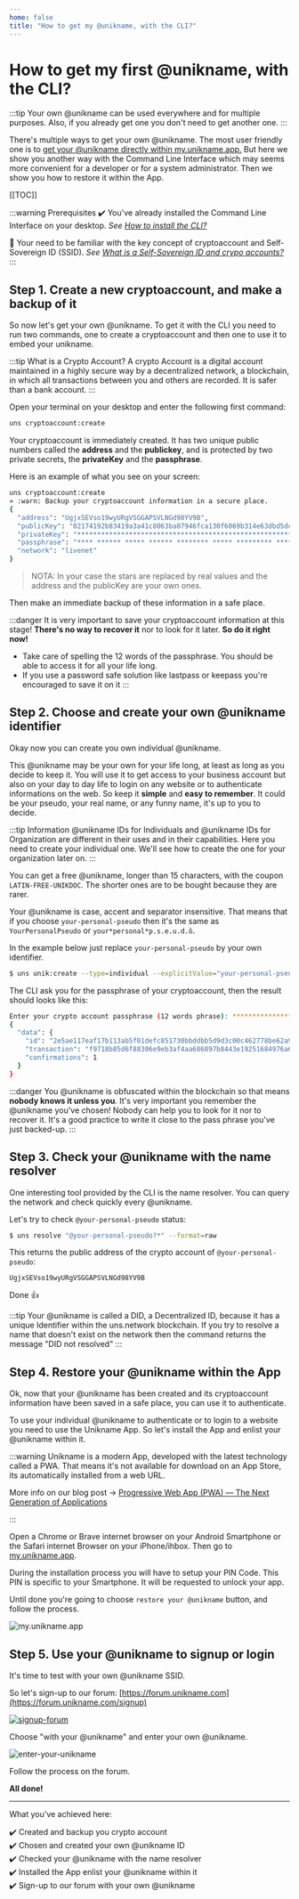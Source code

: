 ```yaml
---
home: false
title: "How to get my @unikname, with the CLI?"
---
```


# How to get my first @unikname, with the CLI?

:::tip
Your own @unikname can be used everywhere and for multiple purposes. Also, if you already get one you don't need to get another one.
:::

There's multiple ways to get your own @unikname. The most user friendly one is to [get your @unikname directly within my.unikname.app.](./../2-unikname-id/howto-get-individual-unikname) But here we show you another way with the Command Line Interface which may seems more convenient for a developer or for a system administrator. Then we show you how to restore it within the App.

[[TOC]]

:::warning Prerequisites
:heavy_check_mark: You've already installed the Command Line Interface on your desktop.
<hbox>_See [How to install the CLI?](./howto-install-uns-cli)_</hbox>

:book: Your need to be familiar with the key concept of cryptoaccount and Self-Sovereign ID (SSID).
<hbox>_See [What is a Self-Sovereign ID and crypo accounts?](./../4-key-concepts/what-is-ssid-cryptoaccount)_</hbox>
:::

<hseparator/>

## Step 1. Create a new cryptoaccount, and make a backup of it

So now let's get your own @unikname. To get it with the CLI you need to run two commands, one to create a cryptoaccount and then one to use it to embed your unikname.

:::tip What is a Crypto Account?
A crypto Account is a digital account maintained in a highly secure way by a decentralized network, a blockchain, in which all transactions between you and others are recorded. It is safer than a bank account.
:::

Open your terminal on your desktop and enter the following first command: 
```bash 
uns cryptoaccount:create
```

Your cryptoaccount is immediately created. It has two unique public numbers called the **address** and the **publickey**, and is protected by two private secrets, the **privateKey** and the **passphrase**. 

Here is an example of what you see on your screen:
```bash
uns cryptoaccount:create
» :warn: Backup your cryptoaccount information in a secure place.
{
  "address": "UgjxSEVso19wyURgVSGGAPSVLNGd98YV9B",
  "publicKey": "02174192b83419a3a41c8063ba07946fca130f6069b314e63dbd5dcfa929e15dfd",
  "privateKey": "****************************************************************",
  "passphrase": "**** ****** ***** ****** ******** ***** ********* ******* ****** ***** **** ******",
  "network": "livenet"
}
```
> NOTA: In your case the stars are replaced by real values and the address and the publicKey are your own ones.

Then make an immediate backup of these information in a safe place. 

:::danger 
It is very important to save your cryptoaccount information at this stage! **There's no way to recover it** nor to look for it later. **So do it right now!**

- Take care of spelling the 12 words of the passphrase. You should be able to access it for all your life long.
- If you use a password safe solution like lastpass or keepass you're encouraged to save it on it
:::

## Step 2. Choose and create your own @unikname identifier

Okay now you can create you own individual @unikname. 

This @unikname may be your own for your life long, at least as long as you decide to keep it. You will use it to get access to your business account but also on your day to day life to login on any website or to authenticate informations on the web. So keep it **simple** and **easy to remember**. It could be your pseudo, your real name, or any funny name, it's up to you to decide.

:::tip Information
@unikname IDs for Individuals and @unikname IDs for Organization are different in their uses and in their capabilities. Here you need to create your individual one. We'll see how to create the one for your organization later on.
:::

You can get a free @unikname, longer than 15 characters, with the coupon `LATIN-FREE-UNIKDOC`. The shorter ones are to be bought because they are rarer.

Your @unikname is case, accent and separator insensitive. That means that if you choose `your-personal-pseudo` then it's the same as `YourPersonalPseudo` or `your*personal*p.s.e.u.d.ô`.

In the example below just replace `your-personal-pseudo` by your own identifier.

```bash
$ uns unik:create --type=individual --explicitValue="your-personal-pseudo" --coupon="LATIN-FREE-UNIKDOC"
```

The CLI ask you for the passphrase of your cryptoaccount, then the result should looks like this:

```bash
Enter your crypto account passphrase (12 words phrase): *****************************
{
  "data": {
    "id": "2e5ae117eaf17b113ab5f01defc851730bbddbb5d9d3c00c462778be62a9134e",
    "transaction": "f9718b85d6f88306e9eb3af4aa686897b8443e19251684976a6874c7f06a8378",
    "confirmations": 1
  }
}
```
:::danger
You @unikname is obfuscated within the blockchain so that means **nobody knows it unless you**. It's very important you remember the @unikname you've chosen! Nobody can help you to look for it nor to recover it. It's a good practice to write it close to the pass phrase you've just backed-up.
:::

## Step 3. Check your @unikname with the name resolver 

One interesting tool provided by the CLI is the name resolver. You can query the network and check quickly every @unikname.

Let's try to check ``@your-personal-pseudo`` status:
```bash
$ uns resolve "@your-personal-pseudo?*" --format=raw
```

This returns the public address of the crypto account of ``@your-personal-pseudo``:
```
UgjxSEVso19wyURgVSGGAPSVLNGd98YV9B
```

Done :+1:

:::tip
Your @unikname is called a DID, a Decentralized ID, because it has a unique Identifier within the uns.network blockchain.
If you try to resolve a name that doesn't exist on the network then the command returns the message "DID not resolved"
:::

## Step 4. Restore your @unikname within the App

Ok, now that your @unikname has been created and its cryptoaccount information have been saved in a safe place, you can use it to authenticate.

To use your individual @unikname to authenticate or to login to a website you need to use the Unikname App. So let's install the App and enlist your @unikname within it.

:::warning 
Unikname is a modern App, developed with the latest technology called a PWA. That means it's not available for download on an App Store, its automatically installed from a web URL.

More info on our blog post &rightarrow; [Progressive Web App (PWA) — The Next Generation of Applications](https://kover.link/wYyLn3)

:::

Open a Chrome or Brave internet browser on your Android Smartphone or the Safari internet Browser on your iPhone/ihbox. Then go to [my.unikname.app](https://kover.link/c8rMyT).

During the installation process you will have to setup your PIN Code. This PIN is specific to your Smartphone. It will be requested to unlock your app.

Until done you're going to choose `restore your @unikname` button, and follow the process.

![my.unikname.app](./images/bob-app-snapshot2.png)

## Step 5. Use your @unikname to signup or login

It's time to test <brand name="UNC"/> with your own @unikname SSID. 

So let's sign-up to our forum: [https://forum.unikname.com](https://forum.unikname.com/signup)

<hpicture><a href="https://forum.unikname.com/signup">![signup-forum](./images/unc-signup-forum.png)</a></hpicture>

Choose "with your @unikname" and enter your own @unikname. 

<hpicture>![enter-your-unikname](./images/unc-enter-unikname.png)</hpicture>

Follow the process on the forum.

**All done!** 

<hseparator/>

---

What you've achieved here:

:heavy_check_mark: Created and backup you crypto account    
:heavy_check_mark: Chosen and created your own @unikname ID   
:heavy_check_mark: Checked your @unikname with the name resolver     
:heavy_check_mark: Installed the App enlist your @unikname within it   
:heavy_check_mark: Sign-up to our forum with your own @unikname    
